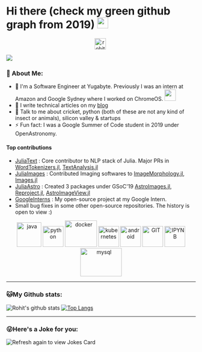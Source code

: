 # Hi there (check my green github graph from 2019) <img src="https://github.com/TheDudeThatCode/TheDudeThatCode/blob/master/Assets/Hi.gif" width="29px">
<p align="center">
<a href="https://www.linkedin.com/in/rohitkumar87/" target="blank"><img align="center" src="https://cdn.jsdelivr.net/npm/simple-icons@3.0.1/icons/linkedin.svg" alt="rohitkumar87" height="30" width="30" /></a>&nbsp;
</p>

![](https://camo.githubusercontent.com/992babdffd8c74a1502de375fbdf7e4d54773242/68747470733a2f2f6d656469612e67697068792e636f6d2f6d656469612f53576f536b4e36447854737a71494b4571762f67697068792e676966)

### 🤵 About Me:
- 🏦 I'm a Software Engineer at Yugabyte. Previously I was an intern at Amazon and Google Sydney where I worked on ChromeOS.
      <img src="https://media.giphy.com/media/WUlplcMpOCEmTGBtBW/giphy.gif" width="30">
- 📝 I write technical articles on my [blog](https://aquatiko.github.io/)
- 💬 Talk to me about cricket, python (both of these are not any kind of insect or animals), silicon valley & startups
- ⚡ Fun fact: I was a Google Summer of Code student in 2019 under OpenAstronomy.

#### Top contributions
- [JuliaText](https://github.com/JuliaText) : Core contributor to NLP stack of Julia. Major PRs in [WordTokenizers.jl](https://github.com/JuliaText/WordTokenizers.jl), [TextAnalysis.jl](https://github.com/JuliaText/TextAnalysis.jl) 
- [JuliaImages](https://github.com/JuliaImages) : Contributed Imaging softwares to [ImageMorphology.jl](https://github.com/JuliaImages/ImageMorphology.jl), [Images.jl](https://github.com/JuliaImages/Images.jl)
- [JuliaAstro](https://github.com/JuliaAstro) : Created 3 packages under GSoC'19 [AstroImages.jl](https://github.com/JuliaAstro/AstroImages.jl), [Reproject.jl](https://github.com/JuliaAstro/Reproject.jl), [AstroImageView.jl](https://github.com/JuliaAstro/AstroImageView.jl)
- [GoogleInterns](https://github.com/googleinterns/screen-latency-testing) : My open-source project at my Google Intern.
- Small bug fixes in some other open-source repositories. The history is open to view :)
<p align="center">
      <img src="https://www.vectorlogo.zone/logos/java/java-icon.svg" alt="java" width="65" height="65"/> 
      <img src="https://www.vectorlogo.zone/logos/python/python-icon.svg" alt="python" width="55" height="55"/>
      <img src="https://www.vectorlogo.zone/logos/docker/docker-icon.svg" alt="docker" width="85" height="70"/> 
      <img src="https://www.vectorlogo.zone/logos/kubernetes/kubernetes-icon.svg" alt="kubernetes" width="55" height="55"/>
      <img src="https://www.vectorlogo.zone/logos/android/android-icon.svg" alt="android" width="55" height="55"/>
      <img src="https://www.vectorlogo.zone/logos/git-scm/git-scm-icon.svg" alt="GIT" width="55" height="55"/> 
      <img src="https://www.vectorlogo.zone/logos/jupyter/jupyter-icon.svg" alt="IPYNB" width="55" height="55"/>
      <img src="https://www.vectorlogo.zone/logos/mysql/mysql-ar21.svg" alt="mysql" width="110" height="75"/> 
</p>

---
### 🐱My Github stats:
![Rohit's github stats](https://github-readme-stats.vercel.app/api?username=aquatiko&show_icons=true&title_color=ffc857&icon_color=8ac926&text_color=daf7dc&bg_color=151515&hide=["stars"])
[![Top Langs](https://github-readme-stats.vercel.app/api/top-langs/?username=aquatiko&layout=compact&text_color=daf7dc&bg_color=151515)](https://github.com/anuraghazra/github-readme-stats)

---

### 😜Here's a Joke for you:
<img src="https://readme-jokes.vercel.app/api" alt="Refresh again to view Jokes Card" />
